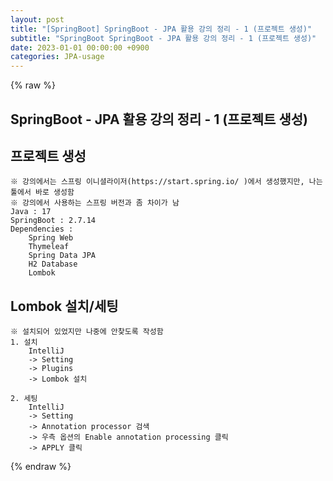 ```yaml
---
layout: post
title: "[SpringBoot] SpringBoot - JPA 활용 강의 정리 - 1 (프로젝트 생성)"
subtitle: "SpringBoot SpringBoot - JPA 활용 강의 정리 - 1 (프로젝트 생성)"
date: 2023-01-01 00:00:00 +0900
categories: JPA-usage
---
```

{% raw %}
## SpringBoot - JPA 활용 강의 정리 - 1 (프로젝트 생성)  
  
## 프로젝트 생성  
	※ 강의에서는 스프링 이니셜라이저(https://start.spring.io/ )에서 생성했지만, 나는 툴에서 바로 생성함  
	※ 강의에서 사용하는 스프링 버전과 좀 차이가 남  
	Java : 17  
	SpringBoot : 2.7.14  
	Dependencies :  
		Spring Web  
		Thymeleaf  
		Spring Data JPA  
		H2 Database  
		Lombok  
  
## Lombok 설치/세팅  
	※ 설치되어 있었지만 나중에 안찾도록 작성함  
	1. 설치  
		IntelliJ  
		-> Setting  
		-> Plugins  
		-> Lombok 설치  
  
	2. 세팅  
		IntelliJ  
		-> Setting  
		-> Annotation processor 검색  
		-> 우측 옵션의 Enable annotation processing 클릭  
		-> APPLY 클릭  
  

{% endraw %}
